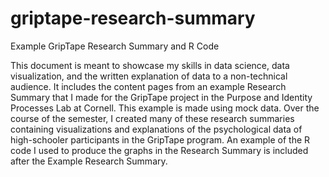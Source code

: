 # griptape-research-summary
Example GripTape Research Summary and R Code

This document is meant to showcase my skills in data science, data visualization, and the written explanation of data to a non-technical audience. It includes the content pages from an example Research Summary that I made for the GripTape project in the Purpose and Identity Processes Lab at Cornell. This example is made using mock data. Over the course of the semester, I created many of these research summaries containing visualizations and explanations of the psychological data of high-schooler participants in the GripTape program. An example of the R code I used to produce the graphs in the Research Summary is included after the Example Research Summary.
